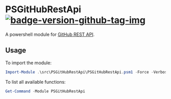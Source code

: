 # PSGitHubRestApi [![badge-version-github-tag-img][]][badge-version-github-tag-src]

[badge-version-github-tag-img]: https://img.shields.io/github/v/tag/theohbrothers/PSGitHubRestApi?style=flat-square
[badge-version-github-tag-src]: https://github.com/theohbrothers/PSGitHubRestApi/releases

A powershell module for [GitHub REST API](https://developer.github.com/v3/).

## Usage

To import the module:

```powershell
Import-Module .\src\PSGitHubRestApi\PSGitHubRestApi.psm1 -Force -Verbose
```

To list all available functions:

```powershell
Get-Command -Module PSGitHubRestApi
```
